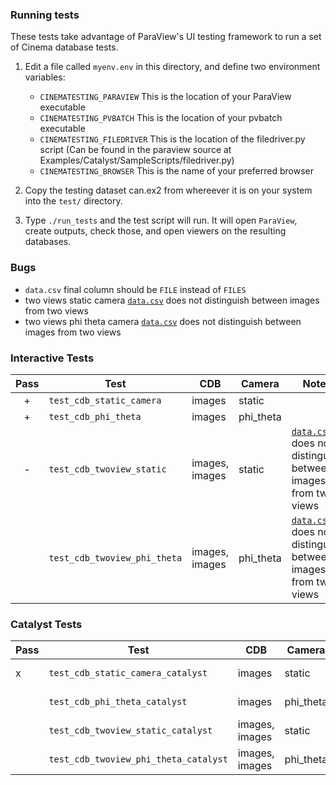 ### Running tests

These tests take advantage of ParaView's UI testing framework to run a set of Cinema database tests.

1. Edit a file called ``myenv.env`` in this directory, and define two environment variables:
    - ``CINEMATESTING_PARAVIEW`` This is the location of your ParaView executable
    - ``CINEMATESTING_PVBATCH``  This is the location of your pvbatch executable
    - ``CINEMATESTING_FILEDRIVER``  This is the location of the filedriver.py script (Can be found in the paraview source at Examples/Catalyst/SampleScripts/filedriver.py)
    - ``CINEMATESTING_BROWSER``  This is the name of your preferred browser 

2. Copy the testing dataset can.ex2 from whereever it is on your system into the ``test/`` directory.

3. Type ``./run_tests`` and the test script will run. It will open ``ParaView``, create outputs, check those, and open viewers on the resulting databases.

### Bugs

- ``data.csv`` final column should be ``FILE`` instead of ``FILES``
- two views static camera [``data.csv``](results/twoviews.csv) does not distinguish between images from two views
- two views phi theta camera [``data.csv``](results/twoviews_phitheta.csv) does not distinguish between images from two views

### Interactive Tests

| Pass | Test | CDB | Camera | Notes |
|:----:|------|-----|--------|-------|
| + | ``test_cdb_static_camera`` | images | static | |
| + | ``test_cdb_phi_theta`` | images | phi_theta | |
| - | ``test_cdb_twoview_static`` | images, images | static | [``data.csv``](results/twoviews.csv) does not distinguish between images from two views |
|   | ``test_cdb_twoview_phi_theta`` | images, images | phi_theta | [``data.csv``](results/twoviews_phitheta.csv) does not distinguish between images from two views |


### Catalyst Tests

| Pass | Test                                    | CDB            | Camera    | Notes     |
|------|-----------------------------------------|----------------|-----------|-----------|
| x    | ``test_cdb_static_camera_catalyst``     | images         | static    | one view  |
|      | ``test_cdb_phi_theta_catalyst``         | images         | phi_theta | one view  |
|      | ``test_cdb_twoview_static_catalyst``    | images, images | static    | two views |
|      | ``test_cdb_twoview_phi_theta_catalyst`` | images, images | phi_theta | two views |
